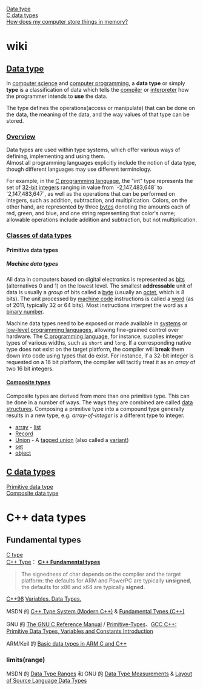 [Data type](https://en.wikipedia.org/wiki/Data_type)  
[C data types](https://en.wikipedia.org/wiki/C_data_types)  
[How does my computer store things in memory?](http://tldp.org/HOWTO/Unix-and-Internet-Fundamentals-HOWTO/core-formats.html)  

# wiki
## [Data type](https://en.wikipedia.org/wiki/Data_type)
In [computer science](https://en.wikipedia.org/wiki/Computer_science) and [computer programming](https://en.wikipedia.org/wiki/Computer_programming), a **data type** or simply **type** is a classification of data which tells the [compiler](https://en.wikipedia.org/wiki/Compiler) or [interpreter](https://en.wikipedia.org/wiki/Interpreter_(computing)) how the programmer intends to **use** the data.

The type defines the operations(access or manipulate) that can be done on the data, the meaning of the data, and the way values of that type can be stored.

### [Overview](https://en.wikipedia.org/wiki/Data_type#Overview)
Data types are used within type systems, which offer various ways of defining, implementing and using them.  
Almost all programming languages explicitly include the notion of data type, though different languages may use different terminology.  

For example, in the [C programming language](https://en.wikipedia.org/wiki/C_(programming_language)), the "int" type represents the set of [32-bit](https://en.wikipedia.org/wiki/32-bit) [integers](https://en.wikipedia.org/wiki/Integer_(computer_science)) ranging in value from `-2,147,483,648` to `2,147,483,647`, as well as the operations that can be performed on integers, such as addition, subtraction, and multiplication. Colors, on the other hand, are represented by three [bytes](https://en.wikipedia.org/wiki/Byte) denoting the amounts each of red, green, and blue, and one string representing that color's name; allowable operations include addition and subtraction, but not multiplication.

### [Classes of data types](https://en.wikipedia.org/wiki/Data_type#Classes_of_data_types)
#### Primitive data types
##### Machine data types
All data in computers based on digital electronics is represented as [bits](https://en.wikipedia.org/wiki/Bit) (alternatives 0 and 1) on the lowest level. The smallest **addressable** unit of data is usually a *group* of bits called a [byte](https://en.wikipedia.org/wiki/Byte) (usually an [octet](https://en.wikipedia.org/wiki/Octet_(computing)), which is 8 bits). The unit processed by [machine code](https://en.wikipedia.org/wiki/Machine_code) instructions is called a [word](https://en.wikipedia.org/wiki/Word_(data_type)) (as of 2011, typically 32 or 64 bits). Most instructions interpret the word as a [binary number](https://en.wikipedia.org/wiki/Binary_number).

Machine data types need to be exposed or made available in [systems](https://en.wikipedia.org/wiki/Systems_programming) or [low-level programming languages](https://en.wikipedia.org/wiki/Low-level_programming_language), allowing fine-grained control over hardware. The [C programming language](https://en.wikipedia.org/wiki/C_programming_language), for instance, supplies integer types of various widths, such as `short` and `long`. If a corresponding native type does not exist on the target platform, the compiler will **break** them down into code using types that do exist. For instance, if a 32-bit integer is requested on a 16 bit platform, the compiler will tacitly treat it as an *array* of two 16 bit integers.

#### [Composite types](https://en.wikipedia.org/wiki/Data_type#Composite_types)
Composite types are derived from more than one primitive type. This can be done in a number of ways. The ways they are combined are called [data structures](https://en.wikipedia.org/wiki/Data_structure). Composing a primitive type into a compound type generally results in a new type, e.g. *array-of-integer* is a different type to integer.

- [array](https://en.wikipedia.org/wiki/Array_data_type) - [list](https://en.wikipedia.org/wiki/List_(abstract_data_type))  
- [Record](https://en.wikipedia.org/wiki/Record_(computer_science))  
- [Union](https://en.wikipedia.org/wiki/Union_(computer_science)) - A [tagged union](https://en.wikipedia.org/wiki/Tagged_union) (also called a [variant](https://en.wikipedia.org/wiki/Variant_type))  
- [set](https://en.wikipedia.org/wiki/Set_(abstract_data_type))  
- [object](https://en.wikipedia.org/wiki/Object_(computer_science))  

## [C data types](https://en.wikipedia.org/wiki/C_data_types)
[Primitive data type](https://en.wikipedia.org/wiki/Primitive_data_type)  
[Composite data type](https://en.wikipedia.org/wiki/Composite_data_type)  

# C++ data types
## Fundamental types
[C type](http://en.cppreference.com/w/c/language/type)  
[C++ Type](http://en.cppreference.com/w/cpp/language/type)： [**C++ Fundamental types**](http://en.cppreference.com/w/cpp/language/types)  

> The signedness of char depends on the compiler and the target platform: the defaults for ARM and PowerPC are typically **unsigned**, the defaults for x86 and x64 are typically **signed**.

[C++98](http://www.cplusplus.com/doc/oldtutorial/) [Variables. Data Types.](http://www.cplusplus.com/doc/oldtutorial/variables/)

MSDN 的 [C++ Type System (Modern C++)](https://msdn.microsoft.com/en-us/library/hh279663.aspx) & [Fundamental Types (C++)](https://msdn.microsoft.com/en-us/library/cc953fe1.aspx)

GNU 的 [The GNU C Reference Manual](https://www.gnu.org/software/gnu-c-manual/gnu-c-manual.html) / [Primitive-Types](https://www.gnu.org/software/gnu-c-manual/gnu-c-manual.html#Primitive-Types)、[GCC C++: Primitive Data Types, Variables and Constants Introduction](http://helpcentreonline.com/article/primitiv_console_gcc_framhtml.html)  

ARM/Keil 的 [Basic data types in ARM C and C++](http://www.keil.com/support/man/docs/armcc/armcc_chr1359125009502.htm)  

### limits(range)

MSDN 的 [Data Type Ranges](https://msdn.microsoft.com/en-us/library/s3f49ktz(v=vs.140).aspx) 和 GNU 的 [Data Type Measurements](http://www.gnu.org/software/libc/manual/html_node/Data-Type-Measurements.html#Data-Type-Measurements) & [Layout of Source Language Data Types](https://gcc.gnu.org/onlinedocs/gccint/Type-Layout.html)  